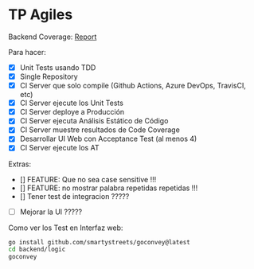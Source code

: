 # TP Agiles


Backend Coverage: [Report](https://html-preview.github.io/?url=https://github.com/eliseograncelli/TP_Agiles/blob/main/backend/logic/cover.html#ec600507-849d-5f0c-a0b2-d76d4f61c4fa)

Para hacer:

- [X] Unit Tests usando TDD 
- [x] Single Repository
- [x] CI Server que solo compile (Github Actions, Azure DevOps, TravisCI, etc)
- [x] CI Server ejecute los Unit Tests
- [x] CI Server deploye a Producción
- [x] CI Server ejecuta Análisis Estático de Código 
- [x] CI Server muestre resultados de Code Coverage
- [x] Desarrollar UI Web con Acceptance Test (al menos 4)
- [x] CI Server ejecute los AT

Extras:
- [] FEATURE: Que no sea case sensitive !!!
- [] FEATURE: no mostrar palabra repetidas repetidas !!!
- [] Tener test de integracion ?????
- [ ] Mejorar la UI ?????


Como ver los Test en Interfaz web:
```bash
go install github.com/smartystreets/goconvey@latest 
cd backend/logic
goconvey 

